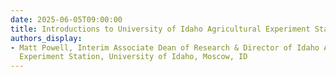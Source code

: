```yaml
---
date: 2025-06-05T09:00:00
title: Introductions to University of Idaho Agricultural Experiment Station
authors_display:
- Matt Powell, Interim Associate Dean of Research & Director of Idaho Agricultural
  Experiment Station, University of Idaho, Moscow, ID
---
```

